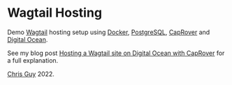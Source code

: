 # Wagtail Hosting

Demo [Wagtail](https://wagtail.org/) hosting setup using [Docker](https://www.docker.com/), 
[PostgreSQL](https://www.postgresql.org/), [CapRover](https://caprover.com/) and 
[Digital Ocean](https://www.digitalocean.com/).

See my blog post [Hosting a Wagtail site on Digital Ocean with CapRover](https://medium.com/@Gidsey/hosting-a-wagtail-site-on-digital-ocean-with-caprover-e71306e8d053) for a full explanation.  

[Chris Guy](https://www.linkedin.com/in/gidsey/) 2022.



